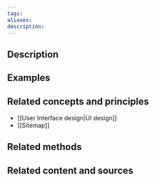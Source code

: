 ```yaml
---
tags: 
aliases: 
description:
---
```


## Description


## Examples 


## Related concepts and principles
- [[User Interface design|UI design]]
- [[Sitemap]]

## Related methods


## Related content and sources
